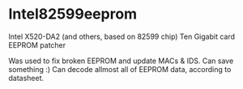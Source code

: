 # Intel82599eeprom
Intel X520-DA2 (and others, based on 82599 chip) Ten Gigabit card EEPROM patcher

Was used to fix broken EEPROM and update MACs & IDS. Can save something :) Can decode allmost all of EEPROM data, according to datasheet.
